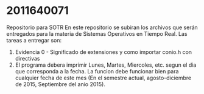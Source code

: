 # 2011640071
Repositorio para SOTR
En este repositorio se subiran los archivos que serán entregados para la materia de Sistemas Operativos en Tiempo Real.
Las tareas a entregar son:
1. Evidencia 0 - Significado de extensiones y como importar conio.h con directivas
2. El programa debera imprimir Lunes, Martes, Miercoles, etc. segun 
el dia que corresponda a la fecha. La funcion debe funcionar bien 
para cualquier fecha de este mes (En el semestre actual, 
agosto-diciembre de 2015, Septiembre del anio 2015).
